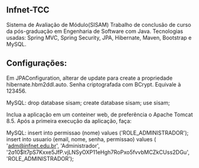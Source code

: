 ## Infnet-TCC
Sistema de Avaliação de Módulo(SISAM) 
Trabalho de conclusão de curso da pós-graduação em Engenharia de Software com Java.
Tecnologias usadas: Spring MVC, Spring Security, JPA, Hibernate, Maven, Bootstrap e MySQL.

## Configurações:	
Em JPAConfiguration, alterar de update para create a propriedade hibernate.hbm2ddl.auto.
Senha criptografada com BCrypt. Equivale à 123456.

MySQL:
drop database sisam;
create database sisam;
use sisam;

Inclua a aplicação em um conteiner web, de preferência o Apache Tomcat 8.5. Após a primeira execução da aplicação, faça:

MySQL:
insert into permissao (nome) values ('ROLE_ADMINISTRADOR');
insert into usuario (email, nome, senha, permissao) values (
'adm@infnet.edu.br', 'Administrador', '$2a$10$lt7pS7Kxxe5JfP.vjLNSyOXP11eHgh7RoPxo5fvvbMCZkCUss2DGu', 'ROLE_ADMINISTRADOR');



